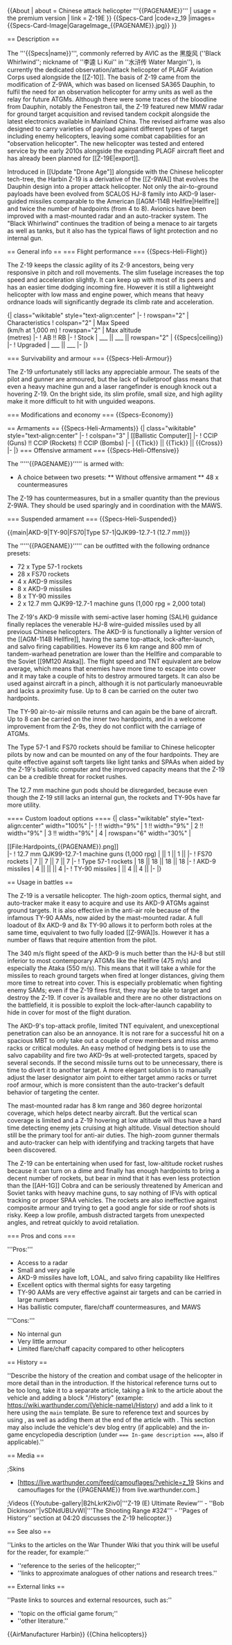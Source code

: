 {{About
| about = Chinese attack helicopter '''{{PAGENAME}}'''
| usage = the premium version
| link = Z-19E
}}
{{Specs-Card
|code=z_19
|images={{Specs-Card-Image|GarageImage_{{PAGENAME}}.jpg}}
}}

== Description ==
<!-- ''In the description, the first part should be about the history of and the creation and combat usage of the helicopter, as well as its key features. In the second part, tell the reader about the helicopter in the game. Insert a screenshot of the vehicle, so that if the novice player does not remember the vehicle by name, he will immediately understand what kind of vehicle the article is talking about.'' -->
The '''{{Specs|name}}''', commonly referred by AVIC as the 黑旋风 (''Black Whirlwind''; nickname of ''李逵 Li Kui'' in ''水浒传 Water Margin''), is currently the dedicated observation/attack helicopter of PLAGF Aviation Corps used alongside the [[Z-10]]. The basis of Z-19 came from the modification of Z-9WA, which was based on licensed SA365 Dauphin, to fulfil the need for an observation helicopter for army units as well as the relay for future ATGMs. Although there were some traces of the bloodline from Dauphin, notably the Fenestron tail, the Z-19 featured new MMW radar for ground target acquisition and revised tandem cockpit alongside the latest electronics available in Mainland China. The revised airframe was also designed to carry varieties of payload against different types of target including enemy helicopters, leaving some combat capabilities for an "observation helicopter". The new helicopter was tested and entered service by the early 2010s alongside the expanding PLAGF aircraft fleet and has already been planned for [[Z-19E|export]].

Introduced in [[Update "Drone Age"]] alongside with the Chinese helicopter tech-tree, the Harbin Z-19 is a derivative of the [[Z-9WA]] that evolves the Dauphin design into a proper attack helicopter. Not only the air-to-ground payloads have been evolved from SCALOS HJ-8 family into AKD-9 laser-guided missiles comparable to the American [[AGM-114B Hellfire|Hellfire]] and twice the number of hardpoints (from 4 to 8). Avionics have been improved with a mast-mounted radar and an auto-tracker system. The "Black Whirlwind" continues the tradition of being a menace to air targets as well as tanks, but it also has the typical flaws of light protection and no internal gun.

== General info ==
=== Flight performance ===
{{Specs-Heli-Flight}}
<!-- ''Describe how the helicopter behaves in the air. Speed, manoeuvrability, acceleration and allowable loads - these are the most important characteristics of the vehicle.'' -->

The Z-19 keeps the classic agility of its Z-9 ancestors, being very responsive in pitch and roll movements. The slim fuselage increases the top speed and acceleration slightly. It can keep up with most of its peers and has an easier time dodging incoming fire. However it is still a lightweight helicopter with low mass and engine power, which means that heavy ordnance loads will significantly degrade its climb rate and acceleration.

{| class="wikitable" style="text-align:center"
|-
! rowspan="2" | Characteristics
! colspan="2" | Max Speed<br>(km/h at 1,000 m)
! rowspan="2" | Max altitude<br>(metres)
|-
! AB !! RB
|-
! Stock
| ___ || ___ || rowspan="2" | {{Specs|ceiling}}
|-
! Upgraded
| ___ || ___
|-
|}

=== Survivability and armour ===
{{Specs-Heli-Armour}}
<!-- ''Examine the survivability of the helicopter. Note how vulnerable the structure is and how secure the pilot is, whether the fuel tanks are armoured, etc. Describe the armour, if there is any, and also mention the vulnerability of other critical systems.'' -->

The Z-19 unfortunately still lacks any appreciable armour. The seats of the pilot and gunner are armoured, but the lack of bulletproof glass means that even a heavy machine gun and a laser rangefinder is enough knock out a hovering Z-19. On the bright side, its slim profile, small size, and high agility make it more difficult to hit with unguided weapons.

=== Modifications and economy ===
{{Specs-Economy}}

== Armaments ==
{{Specs-Heli-Armaments}}
{| class="wikitable" style="text-align:center"
|-
! colspan="3" | [[Ballistic Computer]]
|-
! CCIP (Guns) !! CCIP (Rockets) !! CCIP (Bombs)
|-
| {{Tick}} || {{Tick}} || {{Cross}}
|-
|}
=== Offensive armament ===
{{Specs-Heli-Offensive}}
<!-- ''Describe the offensive armament of the helicopter, if any. Describe how effective the cannons and machine guns are in battle, also what ammunition belts or drums are better to use. If there is no offensive weaponry, delete this subsection.'' -->

The '''''{{PAGENAME}}''''' is armed with:

* A choice between two presets:
** Without offensive armament
** 48 x countermeasures

The Z-19 has countermeasures, but in a smaller quantity than the previous Z-9WA. They should be used sparingly and in coordination with the MAWS.

=== Suspended armament ===
{{Specs-Heli-Suspended}}
<!-- ''Describe the helicopter's suspended armament: additional cannons under the winglets, any bombs, and rockets. Since any helicopter is essentially only a platform for suspended weaponry, this section is significant and deserves your special attention. If there is no suspended weaponry remove this subsection.'' -->
{{main|AKD-9|TY-90|FS70|Type 57-1|QJK99-12.7-1 (12.7 mm)}}

The '''''{{PAGENAME}}''''' can be outfitted with the following ordnance presets:

* 72 x Type 57-1 rockets
* 28 x FS70 rockets
* 4 x AKD-9 missiles
* 8 x AKD-9 missiles
* 8 x TY-90 missiles
* 2 x 12.7 mm QJK99-12.7-1 machine guns (1,000 rpg = 2,000 total)

The Z-19's AKD-9 missile with semi-active laser homing (SALH) guidance finally replaces the venerable HJ-8 wire-guided missiles used by all previous Chinese helicopters. The AKD-9 is functionally a lighter version of the [[AGM-114B Hellfire]], having the same top-attack, lock-after-launch, and salvo firing capabilities. However its 6 km range and 800 mm of tandem-warhead penetration are lower than the Hellfire and comparable to the Soviet [[9M120 Ataka]]. The flight speed and TNT equivalent are below average, which means that enemies have more time to escape into cover and it may take a couple of hits to destroy armoured targets. It can also be used against aircraft in a pinch, although it is not particularly manoeuvrable and lacks a proximity fuse. Up to 8 can be carried on the outer two hardpoints.

The TY-90 air-to-air missile returns and can again be the bane of aircraft. Up to 8 can be carried on the inner two hardpoints, and in a welcome improvement from the Z-9s, they do not conflict with the carriage of ATGMs.

The Type 57-1 and FS70 rockets should be familiar to Chinese helicopter pilots by now and can be mounted on any of the four hardpoints. They are quite effective against soft targets like light tanks and SPAAs when aided by the Z-19's ballistic computer and the improved capacity means that the Z-19 can be a credible threat for rocket rushes.

The 12.7 mm machine gun pods should be disregarded, because even though the Z-19 still lacks an internal gun, the rockets and TY-90s have far more utility.

==== Custom loadout options ====
{| class="wikitable" style="text-align:center" width="100%"
|-
! !! width="9%" | 1 !! width="9%" | 2 !! width="9%" | 3 !! width="9%" | 4
| rowspan="6" width="30%" | <div class="ttx-image">[[File:Hardpoints_{{PAGENAME}}.png]]</div>
|-
! 12.7 mm QJK99-12.7-1 machine guns (1,000 rpg)
| || 1 || 1 ||
|-
! FS70 rockets
| 7 || 7 || 7 || 7
|-
! Type 57-1 rockets
| 18 || 18 || 18 || 18
|-
! AKD-9 missiles
| 4 || || || 4
|-
! TY-90 missiles
| || 4 || 4 ||
|-
|}

== Usage in battles ==
<!-- ''Describe the tactics of playing in a helicopter, the features of using the helicopter in a team and advice on tactics. Refrain from creating a "guide" - do not impose a single point of view, but instead, give the reader food for thought. Examine the most dangerous enemies and give recommendations on fighting them. If necessary, note the specifics of the game in different modes (AB, RB, SB).'' -->

The Z-19 is a versatile helicopter. The high-zoom optics, thermal sight, and auto-tracker make it easy to acquire and use its AKD-9 ATGMs against ground targets. It is also effective in the anti-air role because of the infamous TY-90 AAMs, now aided by the mast-mounted radar. A full loadout of 8x AKD-9 and 8x TY-90 allows it to perform both roles at the same time, equivalent to two fully loaded [[Z-9WA]]s. However it has a number of flaws that require attention from the pilot.

The 340 m/s flight speed of the AKD-9 is much better than the HJ-8 but still inferior to most contemporary ATGMs like the Hellfire (475 m/s) and especially the Ataka (550 m/s). This means that it will take a while for the missiles to reach ground targets when fired at longer distances, giving them more time to retreat into cover. This is especially problematic when fighting enemy SAMs; even if the Z-19 fires first, they may be able to target and destroy the Z-19. If cover is available and there are no other distractions on the battlefield, it is possible to exploit the lock-after-launch capability to hide in cover for most of the flight duration.

The AKD-9's top-attack profile, limited TNT equivalent, and unexceptional penetration can also be an annoyance. It is not rare for a successful hit on a spacious MBT to only take out a couple of crew members and miss ammo racks or critical modules. An easy method of hedging bets is to use the salvo capability and fire two AKD-9s at well-protected targets, spaced by several seconds. If the second missile turns out to be unnecessary, there is time to divert it to another target. A more elegant solution is to manually adjust the laser designator aim point to either target ammo racks or turret roof armour, which is more consistent than the auto-tracker's default behavior of targeting the center.

The mast-mounted radar has 8 km range and 360 degree horizontal coverage, which helps detect nearby aircraft. But the vertical scan coverage is limited and a Z-19 hovering at low altitude will thus have a hard time detecting enemy jets cruising at high altitude. Visual detection should still be the primary tool for anti-air duties. The high-zoom gunner thermals and auto-tracker can help with identifying and tracking targets that have been discovered.

The Z-19 can be entertaining when used for fast, low-altitude rocket rushes because it can turn on a dime and finally has enough hardpoints to bring a decent number of rockets, but bear in mind that it has even less protection than the [[AH-1G]] Cobra and can be seriously threatened by American and Soviet tanks with heavy machine guns, to say nothing of IFVs with optical tracking or proper SPAA vehicles. The rockets are also ineffective against composite armour and trying to get a good angle for side or roof shots is risky. Keep a low profile, ambush distracted targets from unexpected angles, and retreat quickly to avoid retaliation.

=== Pros and cons ===
<!-- ''Summarise and briefly evaluate the vehicle in terms of its characteristics and combat effectiveness. Mark its pros and cons in the bulleted list. Try not to use more than 6 points for each of the characteristics. Avoid using categorical definitions such as "bad", "good" and the like - use substitutions with softer forms such as "inadequate" and "effective".'' -->

'''Pros:'''

* Access to a radar
* Small and very agile
* AKD-9 missiles have loft, LOAL, and salvo firing capability like Hellfires
* Excellent optics with thermal sights for easy targeting
* TY-90 AAMs are very effective against air targets and can be carried in large numbers
* Has ballistic computer, flare/chaff countermeasures, and MAWS

'''Cons:'''

* No internal gun
* Very little armour
* Limited flare/chaff capacity compared to other helicopters

== History ==
<!-- ''Describe the history of the creation and combat usage of the helicopter in more detail than in the introduction. If the historical reference turns out to be too long, take it to a separate article, taking a link to the article about the vehicle and adding a block "/History" (example: <nowiki>https://wiki.warthunder.com/(Vehicle-name)/History</nowiki>) and add a link to it here using the <code>main</code> template. Be sure to reference text and sources by using <code><nowiki><ref></ref></nowiki></code>, as well as adding them at the end of the article with <code><nowiki><references /></nowiki></code>. This section may also include the vehicle's dev blog entry (if applicable) and the in-game encyclopedia description (under <code><nowiki>=== In-game description ===</nowiki></code>, also if applicable).'' -->
''Describe the history of the creation and combat usage of the helicopter in more detail than in the introduction. If the historical reference turns out to be too long, take it to a separate article, taking a link to the article about the vehicle and adding a block "/History" (example: <nowiki>https://wiki.warthunder.com/(Vehicle-name)/History</nowiki>) and add a link to it here using the <code>main</code> template. Be sure to reference text and sources by using <code><nowiki><ref></ref></nowiki></code>, as well as adding them at the end of the article with <code><nowiki><references /></nowiki></code>. This section may also include the vehicle's dev blog entry (if applicable) and the in-game encyclopedia description (under <code><nowiki>=== In-game description ===</nowiki></code>, also if applicable).''

== Media ==
<!-- ''Excellent additions to the article would be video guides, screenshots from the game, and photos.'' -->

;Skins

* [https://live.warthunder.com/feed/camouflages/?vehicle=z_19 Skins and camouflages for the {{PAGENAME}} from live.warthunder.com.]

;Videos
{{Youtube-gallery|B2hLkrK2iv0|'''Z-19 (E) Ultimate Review''' - ''Bob Dickinson''|vSDNdUBUvWI|'''The Shooting Range #324''' - ''Pages of History'' section at 04:20 discusses the Z-19 helicopter.}}

== See also ==
<!-- ''Links to the articles on the War Thunder Wiki that you think will be useful for the reader, for example:''
* ''reference to the series of the helicopter;''
* ''links to approximate analogues of other nations and research trees.'' -->
''Links to the articles on the War Thunder Wiki that you think will be useful for the reader, for example:''

* ''reference to the series of the helicopter;''
* ''links to approximate analogues of other nations and research trees.''

== External links ==
<!-- ''Paste links to sources and external resources, such as:''
* ''topic on the official game forum;''
* ''other literature.'' -->
''Paste links to sources and external resources, such as:''

* ''topic on the official game forum;''
* ''other literature.''

{{AirManufacturer Harbin}}
{{China helicopters}}